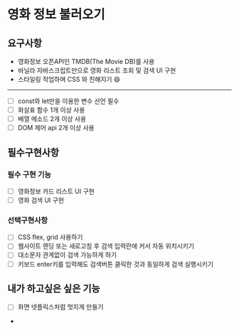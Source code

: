 # 영화 정보 불러오기

## 요구사항

- 영화정보 오픈API인 TMDB(The Movie DB)를 사용
- 바닐라 자바스크립트만으로 영화 리스트 조회 및 검색 UI 구현
- 스타일링 작업하며 CSS 와 친해지기 😄

---

- [ ] const와 let만을 이용한 변수 선언 필수
- [ ] 화살표 함수 1개 이상 사용
- [ ] 배열 메소드 2개 이상 사용
- [ ] DOM 제어 api 2개 이상 사용

## 필수구현사항

### 필수 구현 기능

- [ ] 영화정보 카드 리스트 UI 구현
- [ ] 영화 검색 UI 구현

### 선택구현사항

- [ ] CSS flex, grid 사용하기
- [ ] 웹사이트 랜딩 또는 새로고침 후 검색 입력란에 커서 자동 위치시키기
- [ ] 대소문자 관계없이 검색 가능하게 하기
- [ ] 키보드 enter키를 입력해도 검색버튼 클릭한 것과 동일하게 검색 실행시키기

## 내가 하고싶은 싶은 기능

- [ ] 화면 넷플릭스처럼 멋지게 만들기
-
